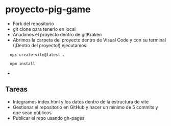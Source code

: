 # proyecto-pig-game

- Fork del repositorio
- git clone para tenerlo en local
- Añadimos el proyecto dentro de gitKraken
- Abrimos la carpeta del proyecto dentro de Visual Code y con su terminal (¡Dentro del proyecto!) ejecutamos:

```
  npx create-vite@latest .
  
  npm install
```

- 
## Tareas

- Integramos index.html y los datos dentro de la estructura de vite
- Gestionar el repositorio en GitHub y hacer un mínimo de 5 commits y que sean públicos
- Publicar el repo usando gh-pages
